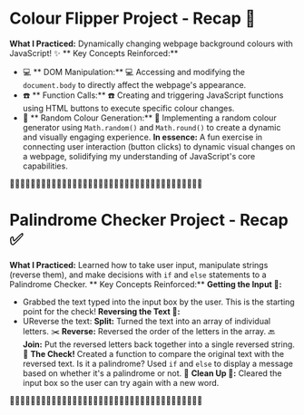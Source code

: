 #  Colour Flipper Project - Recap 🌈
**What I Practiced:**  Dynamically changing webpage background colours with JavaScript! ✨
** Key Concepts Reinforced:**
*  💻 ** DOM Manipulation:** 💻 Accessing and modifying the `document.body` to directly affect the webpage's appearance.
*  ☎️ ** Function Calls:**  ☎️ Creating and triggering JavaScript functions using HTML buttons to execute specific colour changes.
*  🌈 ** Random Colour Generation:** 🌈 Implementing a random colour generator using `Math.random()` and `Math.round()` to create a dynamic and visually engaging experience.
**In essence:** A fun exercise in connecting user interaction (button clicks) to dynamic visual changes on a webpage, solidifying my understanding of JavaScript's core capabilities.

🥳🥳🥳🥳🥳🥳🥳🥳🥳🥳🥳🥳🥳🥳🥳🥳🥳🥳🥳🥳🥳🥳🥳🥳🥳🥳🥳🥳🥳🥳🥳🥳🥳🥳🥳🥳🥳

# Palindrome Checker Project - Recap ✅
 **What I Practiced:** Learned how to take user input, manipulate strings (reverse them), and make decisions with `if` and `else` statements to a Palindrome Checker. 
 ** Key Concepts Reinforced:**
 **Getting the Input 📝:**
* Grabbed the text typed into the input box by the user. This is the starting point for the check!
**Reversing the Text 🔄:**
* UReverse the text:
**Split:** Turned the text into an array of individual letters. ✂️
**Reverse:** Reversed the order of the letters in the array. 🔙
**Join:** Put the reversed letters back together into a single reversed string. 🧵
**The Check!**
Created a function to compare the original text with the reversed text. Is it a palindrome?
Used `if` and `else` to display a message based on whether it's a palindrome or not. 🎉
**Clean Up 🧹:**
Cleared the input box so the user can try again with a new word.

🥳🥳🥳🥳🥳🥳🥳🥳🥳🥳🥳🥳🥳🥳🥳🥳🥳🥳🥳🥳🥳🥳🥳🥳🥳🥳🥳🥳🥳🥳🥳🥳🥳🥳🥳🥳🥳


